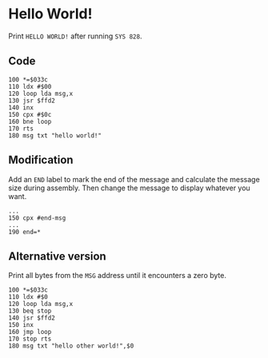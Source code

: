 # Hello World!

Print `HELLO WORLD!` after running `SYS 828`.

## Code

    100 *=$033c
    110 ldx #$00
    120 loop lda msg,x
    130 jsr $ffd2
    140 inx
    150 cpx #$0c
    160 bne loop
    170 rts
    180 msg txt "hello world!"


## Modification

Add an `END` label to mark the end of the message and calculate the message size during assembly. Then change the message to display whatever you want.

    ...
    150 cpx #end-msg
    ...
    190 end=*


## Alternative version

Print all bytes from the `MSG` address until it encounters a zero byte.

    100 *=$033c
    110 ldx #$0
    120 loop lda msg,x
    130 beq stop
    140 jsr $ffd2
    150 inx
    160 jmp loop
    170 stop rts
    180 msg txt "hello other world!",$0
